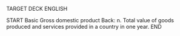 TARGET DECK
ENGLISH

START
Basic
Gross domestic product
Back: n. Total value of goods produced and services provided in a country in one year.
END

